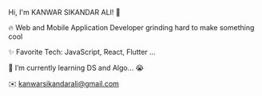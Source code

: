 
Hi, I'm KANWAR SIKANDAR ALI! 👋

🔥 Web and Mobile Application Developer grinding hard to make something cool

✨ Favorite Tech: JavaScript, React, Flutter ...

📓 I’m currently learning DS and Algo... 😭

✉️ kanwarsikandarali@gmail.com
